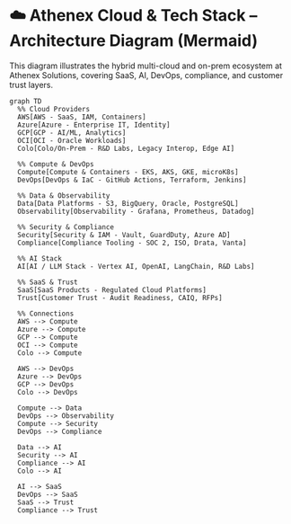 # ☁️ Athenex Cloud & Tech Stack – Architecture Diagram (Mermaid)

This diagram illustrates the hybrid multi-cloud and on-prem ecosystem at Athenex Solutions, covering SaaS, AI, DevOps, compliance, and customer trust layers.

```mermaid
graph TD
  %% Cloud Providers
  AWS[AWS - SaaS, IAM, Containers]
  Azure[Azure - Enterprise IT, Identity]
  GCP[GCP - AI/ML, Analytics]
  OCI[OCI - Oracle Workloads]
  Colo[Colo/On-Prem - R&D Labs, Legacy Interop, Edge AI]

  %% Compute & DevOps
  Compute[Compute & Containers - EKS, AKS, GKE, microK8s]
  DevOps[DevOps & IaC - GitHub Actions, Terraform, Jenkins]

  %% Data & Observability
  Data[Data Platforms - S3, BigQuery, Oracle, PostgreSQL]
  Observability[Observability - Grafana, Prometheus, Datadog]

  %% Security & Compliance
  Security[Security & IAM - Vault, GuardDuty, Azure AD]
  Compliance[Compliance Tooling - SOC 2, ISO, Drata, Vanta]

  %% AI Stack
  AI[AI / LLM Stack - Vertex AI, OpenAI, LangChain, R&D Labs]

  %% SaaS & Trust
  SaaS[SaaS Products - Regulated Cloud Platforms]
  Trust[Customer Trust - Audit Readiness, CAIQ, RFPs]

  %% Connections
  AWS --> Compute
  Azure --> Compute
  GCP --> Compute
  OCI --> Compute
  Colo --> Compute

  AWS --> DevOps
  Azure --> DevOps
  GCP --> DevOps
  Colo --> DevOps

  Compute --> Data
  DevOps --> Observability
  Compute --> Security
  DevOps --> Compliance

  Data --> AI
  Security --> AI
  Compliance --> AI
  Colo --> AI

  AI --> SaaS
  DevOps --> SaaS
  SaaS --> Trust
  Compliance --> Trust

```
